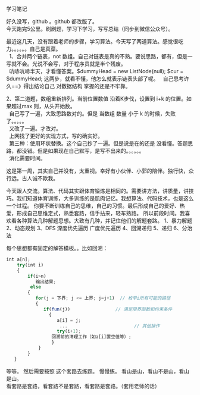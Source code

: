 学习笔记

好久没写，github 。github 都改版了。  
今天跑完5公里。刷刷题，学习下学习，写写总结（同步到微信公众号）。    

最近这几天，没有跟着老师的步骤，学习算法。今天写了两道算法。感觉很吃力。。。。。。自己是真菜。    
&nbsp;&nbsp;1、合并两个链表，not 数组。自己对链表是真的不熟。要说思路，都有，但是一写就不会。光说不会写，对于程序员就是半个残废。    
&nbsp;&nbsp;吭哧吭哧半天，才看懂答案。$dummyHead = new ListNode(null); $cur = $dummyHead;  这两步，就看不懂，他怎么就表示链表头部了呢。
&nbsp;&nbsp;自己思考许久==》得出结论自己 对数据结构 掌握的还是不牢靠。  
   
2、第二道题，数组重新排列。当前位置数值 沿着K步伐，设置到 i+k 的位置。如果超过max 则，从头开始数。  
&nbsp;&nbsp;自己写了一遍，大致思路数对的。但是 当数组 数量 小于 k 的时候，失败了。。。。。  
&nbsp;&nbsp;又改了一遍。才改对。  
&nbsp;&nbsp;上网找了更好的实现方式，写的确实好。  
&nbsp;&nbsp;第三种：使用环状替换。这个自己抄了一遍。但是说是在的还是 没看懂。答题思路，都没错。但是如果现在自己默写，是写不出来的。。。。。。  
&nbsp;&nbsp;消化需要时间。  

这是第一周，其实自己并没有，太重视。幸好有小伙伴、小郭的陪伴。独行快，众行远。古人诚不欺我。  

今天跟人交流。算法、代码其实跟体育锻炼是相同的。需要讲方法，讲质量，讲技巧。我们知道体育训练，大多训练的是肌肉记忆。我想算法、代码技术，也是这么一个过程。
你要不断训练自己的思维，自己的习惯。最后形成自己的爱好、热爱，形成自己思维定式，熟悉套路，信手拈来，轻车熟路。
所以前段时间。我喜欢看各种算法几种解题思想。大致有几种，并记住他们的解题套路。
1、暴力解题
2、动态规划
3、DFS 深度优先遍历  广度优先遍历
4、回溯递归
5、递归
6、分治法

每个思想都有固定的解答模板。。比如回溯：

```javascript
int a[n];
    try(int i)
    {
        if(i>n)
           输出结果;
         else
        {
           for(j = 下界; j <= 上界; j=j+1)  // 枚举i所有可能的路径
           {
              if(fun(j))                 // 满足限界函数和约束条件
                {
                   a[i] = j;
                    ...                         // 其他操作
                   try(i+1);
                 回溯前的清理工作（如a[i]置空值等）;
                 }
            }
        }
   }
```
等等。
然后需要按照  这个套路去练题。
慢慢练。
看山是山，看山不是山，看山是山。  
看套路是套路，看套路不是套路，看套路是套路。（套用老师的话） 








